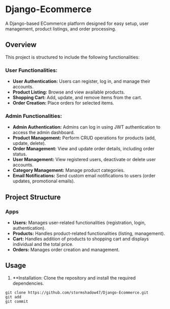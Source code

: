 # Django-Ecommerce
A Django-based ECommerce platform designed for easy setup, user management, product listings, and order processing.

## Overview
This project is structured to include the following functionalities:

### User Functionalities:
- **User Authentication:** Users can register, log in, and manage their accounts.
- **Product Listing:** Browse and view available products.
- **Shopping Cart:** Add, update, and remove items from the cart.
- **Order Creation:** Place orders for selected items.

### Admin Functionalities:
- **Admin Authentication:** Admins can log in using JWT authentication to access the admin dashboard.
- **Product Management:** Perform CRUD operations for products (add, update, delete).
- **Order Management:** View and update order details, including order status.
- **User Management:** View registered users, deactivate or delete user accounts.
- **Category Management:** Manage product categories.
- **Email Notifications:** Send custom email notifications to users (order updates, promotional emails).

## Project Structure
### Apps
- **Users:** Manages user-related functionalities (registration, login, authentication).
- **Products:** Handles product-related functionalities (listing, management).
- **Cart:** Handles addition of products to shopping cart and displays individual and the total price.
- **Orders:** Manages order creation and management.

## Usage
1. **Installation: Clone the repository and install the required dependencies.
```
git clone https://github.com/stormshadow47/Django-Ecommerce.git
git add
git commit
```
